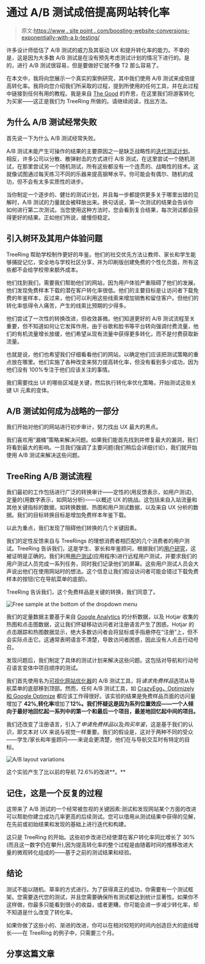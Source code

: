# 通过 A/B 测试成倍提高网站转化率

> 原文:[https://www . site point . com/boosting-website-conversions-exponentially-with-a b-testing/](https://www.sitepoint.com/boosting-website-conversions-exponentially-with-ab-testing/)

许多设计师低估了 A/B 测试的威力及其驱动 UX 和提升转化率的能力。不幸的是，这是因为大多数 A/B 测试是在没有预先考虑测试计划的情况下进行的。是的，进行 A/B 测试很容易，但是要做好它就不像 T2 那么容易了。

在本文中，我将向您展示一个真实的案例研究，其中我们使用 A/B 测试来成倍提高转化率。我将向您介绍我们所采取的过程，提到所使用的任何工具，并在此过程中链接到任何有用的教程。我是来自 [The Good](https://thegood.com) 的乔恩，在这里我们将游客转化为买家——这正是我们为 TreeRing 所做的。请继续阅读，找出方法。

## 为什么 A/B 测试经常失败

首先说一下为什么 A/B 测试经常失败。

A/B 测试未能产生可操作的结果的主要原因之一是缺乏战略性的[迭代测试计划](https://thegood.com/insights/structured-testing-process/)。相反，许多公司以分散、散弹射击的方式进行 A/B 测试，在这里尝试一个随机测试，在那里尝试另一个随机测试，所有这些都没有一个连贯的、战略性的技术。这就像试图通过每天练习不同的乐器来提高钢琴水平。你可能会有偶尔、随机的成功，但不会有太多实质性的进步。

当你制定一个逐步的、健壮的测试计划，并且每一步都提供更多关于哪里出错的见解时，A/B 测试的力量就会被释放出来。换句话说，第一次测试的结果会告诉你如何进行第二次测试。当您使用这种方法时，您会看到复合结果，每次测试都会获得更好的结果。正如他们所说，缓慢但稳定。

## 引入树环及其用户体验问题

TreeRing 帮助学校制作更好的年鉴。他们的社交优先方法让教师、家长和学生能够捕捉记忆，安全地与学校社区分享，并为印刷版创建免费的个性化页面，所有这些都不会给学校带来额外成本。

他们找到我们，需要我们帮助他们的网站，因为用户体验严重阻碍了他们的发展。他们发现免费样本下载的潜在客户转化率很低。他们的主要目标是让访问者下载免费的年鉴样本，反过来，他们可以利用这些线索来增加销售和留住客户。但他们的转化率低得令人痛苦，产生的线索比预期的少得多。

他们尝试了一次性的转换改进，但收效甚微。他们知道更好的 A/B 测试流程至关重要，但不知道如何让它发挥作用，由于谷歌和脸书等平台转向强调付费流量，他们的有机流量增长放缓，他们希望从现有流量中获得更多转化，而不是付费获取新流量。

也就是说，他们也希望我们仔细看看他们的网站，以确定他们应该把测试策略的重点放在哪里。他们实施了各种改变来努力提高转化率，但没有看到多少成功，因为他们没有 100%专注于他们应该关注的事情。

我们需要找出 UI 的哪些区域是关键，然后执行转化率优化策略，开始测试这些关键 UI 元素的变体。

## A/B 测试如何成为战略的一部分

我们开始对他们的网站进行初步审计，努力找出 UX 最大的黑点。

我们喜欢用“漏桶”策略来解决问题。如果我们能首先找到并修复最大的漏洞，我们将看到最大的影响。一旦我们强调了主要问题(我们稍后会详细讨论)，我们就开始使用 A/B 测试来解决这些问题。

## TreeRing A/B 测试流程

我们最初的工作包括进行广泛的转换审计——定性的(用反馈表示，如用户测试),定量的(用数字表示，如网站分析)——以概述 UX 的挑战。这包括来自入站流量和其他关键指标的数据，如转换数据、热图和用户测试数据，以及来自 UX 分析的数据。我们的目标转换目标是增加免费样本年鉴下载。

以此为重点，我们发现了阻碍他们转换的几个关键因素。

我们的定性反馈来自与 TreeRings 的理想消费者相匹配的几个消费者的用户测试。TreeRing 告诉我们，这是学生、家长和年鉴顾问，根据我们的[用户研究](https://www.sitepoint.com/google-analytics-how-to-perform-user-research)，这被证明是正确的。我们利用[用户测试](https://www.usertesting.com/)(应用程序)进行远程用户测试，并要求我们的用户测试人员完成一系列任务，同时我们记录他们的屏幕。这些用户测试人员会大声说出他们在使用网站时的想法。这个信息让我们假设访问者可能会错过下载免费样本的按钮(它在导航菜单的底部)。

TreeRing 告诉我们，这个免费样品是关键的转换，我们同意了。

![Free sample at the bottom of the dropdown menu](../Images/46f46847b54ce090323d647424c1b197.png)

我们的定量数据主要基于来自 [Google Analytics](https://www.sitepoint.com/google-analytics-basics-and-pitfalls/) 的分析数据，以及 Hotjar 收集的热图和点击图数据，这让我们怀疑移动访问者对注册语言产生了困惑。Hotjar 的点击跟踪和热图数据显示，绝大多数访问者会将鼠标或手指悬停在“注册”上，但不会实际点击它。这通常表明语言不清楚，导致访问者困惑，因此没有人点击行动号召。

发现问题后，我们制定了具体的测试计划来解决这些问题。这包括对导航和行动号召语言变体中项目顺序的测试。

我们首先使用名为[可视化网站优化器](https://vwo.com/)的 A/B 测试工具，将*请求免费样品*选项从导航菜单的底部移到顶部。然而，任何 A/B 测试工具，如 [CrazyEgg，Optimizely 和 Google Optimize](https://www.sitepoint.com/analytics-tools-for-optimizing-ux) 都应该工作得很好。该实验的结果是免费样品页面的访问量增加了 **42%,转化率**增加了**12%。我们怀疑这是因为系列位置效应——一个人倾向于最好地回忆起一系列中的第一个和最后一个项目，最差地回忆起中间的项目。**

我们还改变了注册语言，引入了*申请免费样品*以及*购买年鉴*，这是基于我们的认识，即文本对 UX 来说与视觉一样重要。我们的假设是，这对于两种不同的受众——学生/家长和年鉴顾问——来说会更清楚，他们在与导航交互时有特定的目标。

![A/B layout variations](../Images/7dde283bb38846bf039f6eadfc94c1b3.png)

这个实验产生了比以前的导航 72.6%的改进**。**

## 记住，这是一个反复的过程

这带来了 A/B 测试的一个经常被忽视的关键因素:测试和发现网站某个方面的改进可以帮助你建立成功几率更高的后续测试。您可以借用从测试结果中获得的见解，在先前或初始结果和发现的基础上进行迭代和构建。

这只是 TreeRing 的开始。这些初步改进已经使潜在客户转化率同比增长了 30%(而且这一数字仍在攀升),因为提高转化率的整个过程是由随着时间的推移改进大量的微观转化组成的——基于之前的测试结果和经验。

## 结论

测试不能以随机、草率的方式进行。为了获得真正的成功，你需要有一个测试框架。您需要迭代您的测试，并且您需要确保所有测试都达到统计显著性。如果你不这样做，你最多只能看到很小的收益，或者更糟，你可能会进一步减少转化率，却不知道是什么改变了转化率。

如果你做了这些小的、渐进的改进，你可以在相对较短的时间内创造巨大的底线增长——在 TreeRing 的例子中，只需要三个月。

## 分享这篇文章